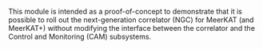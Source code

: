 This module is intended as a proof-of-concept to demonstrate that it is possible to roll out the
next-generation correlator (NGC) for MeerKAT (and MeerKAT+) without modifying the interface between
the correlator and the Control and Monitoring (CAM) subsystems.